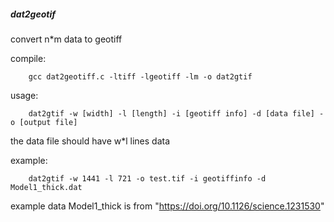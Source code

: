 ##### dat2geotif

convert n*m data to geotiff

compile:
```shell
    gcc dat2geotiff.c -ltiff -lgeotiff -lm -o dat2gtif
```

usage:
```shell
    dat2gtif -w [width] -l [length] -i [geotiff info] -d [data file] -o [output file]
```
the data file should have w*l lines data

example:
```shell
    dat2gtif -w 1441 -l 721 -o test.tif -i geotiffinfo -d Model1_thick.dat
```
example data Model1_thick is from "https://doi.org/10.1126/science.1231530"
